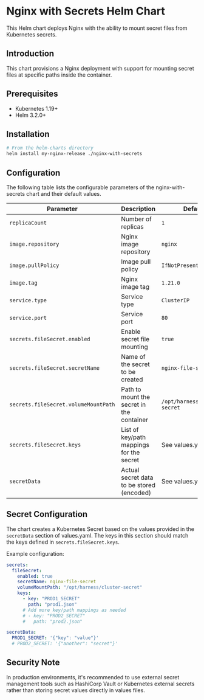 # Nginx with Secrets Helm Chart

This Helm chart deploys Nginx with the ability to mount secret files from Kubernetes secrets.

## Introduction

This chart provisions a Nginx deployment with support for mounting secret files at specific paths inside the container.

## Prerequisites

- Kubernetes 1.19+
- Helm 3.2.0+

## Installation

```bash
# From the helm-charts directory
helm install my-nginx-release ./nginx-with-secrets
```

## Configuration

The following table lists the configurable parameters of the nginx-with-secrets chart and their default values.

| Parameter                      | Description                                    | Default                         |
|--------------------------------|------------------------------------------------|---------------------------------|
| `replicaCount`                 | Number of replicas                             | `1`                             |
| `image.repository`             | Nginx image repository                         | `nginx`                         |
| `image.pullPolicy`             | Image pull policy                              | `IfNotPresent`                  |
| `image.tag`                    | Nginx image tag                                | `1.21.0`                        |
| `service.type`                 | Service type                                   | `ClusterIP`                     |
| `service.port`                 | Service port                                   | `80`                            |
| `secrets.fileSecret.enabled`   | Enable secret file mounting                    | `true`                          |
| `secrets.fileSecret.secretName`| Name of the secret to be created               | `nginx-file-secret`             |
| `secrets.fileSecret.volumeMountPath` | Path to mount the secret in the container | `/opt/harness/cluster-secret`  |
| `secrets.fileSecret.keys`      | List of key/path mappings for the secret       | See values.yaml                 |
| `secretData`                   | Actual secret data to be stored (encoded)      | See values.yaml                 |

## Secret Configuration

The chart creates a Kubernetes Secret based on the values provided in the `secretData` section of values.yaml. The keys in this section should match the keys defined in `secrets.fileSecret.keys`.

Example configuration:

```yaml
secrets:
  fileSecret:
    enabled: true
    secretName: nginx-file-secret
    volumeMountPath: "/opt/harness/cluster-secret"
    keys:
      - key: "PROD1_SECRET"
        path: "prod1.json"
      # Add more key/path mappings as needed
      # - key: "PROD2_SECRET"
      #   path: "prod2.json"

secretData:
  PROD1_SECRET: '{"key": "value"}'
  # PROD2_SECRET: '{"another": "secret"}'
```

## Security Note

In production environments, it's recommended to use external secret management tools such as HashiCorp Vault or Kubernetes external secrets rather than storing secret values directly in values files.

